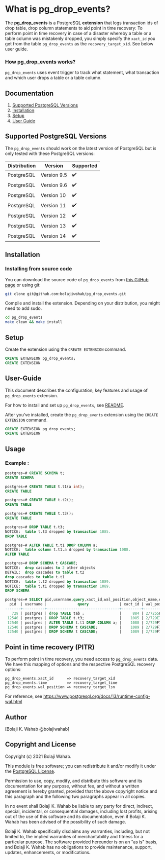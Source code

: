 # What is pg_drop_events?
The **pg_drop_events** is a PostgreSQL **extension** that logs transaction ids of drop table, drop column statements to aid point in time recovery: To perform point in time recovery in case of a disaster whereby a table or a table column was mistakenly dropped, you simply specify the `xact_id` you get from the table `pg_drop_events` as the `recovery_target_xid`. See below user guide.

### How pg_drop_events works?

`pg_drop_events` uses event trigger to track what statement, what transaction and which user drops a table or a table column.

## Documentation
1. [Supported PostgreSQL Versions](#supported-postgresql-versions)
2. [Installation](#installation)
3. [Setup](#setup)
4. [User Guide](#User-Guide)

## Supported PostgreSQL Versions
The ``pg_drop_events`` should work on the latest version of PostgreSQL but is only tested with these PostgreSQL versions:

| Distribution            |  Version       | Supported          |
| ------------------------|----------------|--------------------|
| PostgreSQL              | Version 9.5     | :heavy_check_mark: |
| PostgreSQL              | Version 9.6     | :heavy_check_mark: |
| PostgreSQL              | Version 10     | :heavy_check_mark: |
| PostgreSQL              | Version 11     | :heavy_check_mark: |
| PostgreSQL              | Version 12     | :heavy_check_mark: |
| PostgreSQL              | Version 13     | :heavy_check_mark: |
| PostgreSQL              | Version 14     | :heavy_check_mark: |

## Installation

### Installing from source code

You can download the source code of  ``pg_drop_events`` from [this GitHub page](github.com:bolajiwahab/pg_drop_events.git) or using git:
```sh
git clone git@github.com:bolajiwahab/pg_drop_events.git
```
Compile and install the extension. Depending on your distribution, you might need to add sudo.
```sh
cd pg_drop_events
make clean && make install
```
## Setup

Create the extension using the ``CREATE EXTENSION`` command.
```sql
CREATE EXTENSION pg_drop_events;
CREATE EXTENSION
```
## User-Guide

This document describes the configuration, key features and usage of ``pg_drop_events`` extension.

For how to install and set up ``pg_drop_events``, see [README](https://github.com/bolajiwahab/pg_drop_events/blob/master/README.md).

After you've installed, create the ``pg_drop_events`` extension using the ``CREATE EXTENSION`` command.

```sql
CREATE EXTENSION pg_drop_events;
CREATE EXTENSION
```

## Usage

### Example :
```sql
postgres=# CREATE SCHEMA t;
CREATE SCHEMA

postgres=# CREATE TABLE t.t1(a int);
CREATE TABLE

postgres=# CREATE TABLE t.t2();
CREATE TABLE

postgres=# CREATE TABLE t.t3();
CREATE TABLE

postgres=# DROP TABLE t.t3;
NOTICE:  table t.t3 dropped by transaction 1085.
DROP TABLE

postgres=# ALTER TABLE t.t1 DROP COLUMN a;
NOTICE:  table column t.t1.a dropped by transaction 1088.
ALTER TABLE

postgres=# DROP SCHEMA t CASCADE;
NOTICE:  drop cascades to 2 other objects
DETAIL:  drop cascades to table t.t2
drop cascades to table t.t1
NOTICE:  table t.t2 dropped by transaction 1089.
NOTICE:  table t.t1 dropped by transaction 1089.
DROP SCHEMA

postgres=# SELECT pid,username,query,xact_id,wal_position,object_name,object_type,xact_start FROM pg_drop_events;
  pid  | username |              query              | xact_id | wal_position | object_name | object_type  |          xact_start
-------+----------+---------------------------------+---------+--------------+-------------+--------------+-------------------------------
   729 | postgres | drop TABLE tab ;                |     884 | 2/7255F498   | public.tab  | table        | 2021-05-17 19:57:22.435495+08
 12540 | postgres | DROP TABLE t.t3;                |    1085 | 2/729E7920   | t.t3        | table        | 2021-05-17 20:49:21.727209+08
 12540 | postgres | ALTER TABLE t.t1 DROP COLUMN a; |    1088 | 2/729F7778   | t.t1.a      | table column | 2021-05-17 20:50:29.168078+08
 12540 | postgres | DROP SCHEMA t CASCADE;          |    1089 | 2/729F7988   | t.t2        | table        | 2021-05-17 20:51:10.929153+08
 12540 | postgres | DROP SCHEMA t CASCADE;          |    1089 | 2/729F7988   | t.t1        | table        | 2021-05-17 20:51:10.929153+08

````

## Point in time recovery (PITR)
To perform point in time recovery, you need access to `pg_drop_events` data.
We have this mapping of options and the respective PostgreSQL recovery options:
```
pg_drop_events.xact_id      => recovery_target_xid
pg_drop_events.time         => recovery_target_time
pg_drop_events.wal_position => recovery_target_lsn

```

For reference, see https://www.postgresql.org/docs/13/runtime-config-wal.html

Author
------
[Bolaji K. Wahab @bolajiwahab]

Copyright and License
---------------------
Copyright (c) 2021 Bolaji Wahab.

This module is free software; you can redistribute it and/or modify it under the [PostgreSQL License](http://www.opensource.org/licenses/postgresql).

Permission to use, copy, modify, and distribute this software and its documentation for any purpose, without fee, and without a written agreement is hereby granted, provided that the above copyright notice and this paragraph and the following two paragraphs appear in all copies.

In no event shall Bolaji K. Wahab be liable to any party for direct, indirect, special, incidental, or consequential damages, including lost profits, arising out of the use of this software and its documentation, even if Bolaji K. Wahab has been advised of the possibility of such damage.

Bolaji K. Wahab specifically disclaims any warranties, including, but not limited to, the implied warranties of merchantability and fitness for a particular purpose. The software provided hereunder is on an "as is" basis, and Bolaji K. Wahab has no obligations to provide maintenance, support, updates, enhancements, or modifications.
